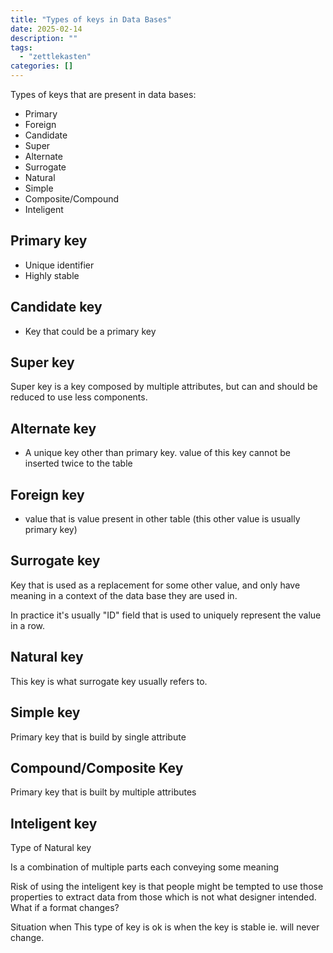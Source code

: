 ```yaml
---
title: "Types of keys in Data Bases"
date: 2025-02-14
description: ""
tags: 
  - "zettlekasten"
categories: []
---
```


Types of keys that are present in data bases:

 - Primary
 - Foreign
 - Candidate
 - Super
 - Alternate
 - Surrogate
 - Natural
 - Simple
 - Composite/Compound
 - Inteligent

## Primary key

 - Unique identifier
 - Highly stable

## Candidate key

 - Key that could be a primary key

## Super key

Super key is a key composed by multiple attributes, but can and should be reduced to use less components. 

## Alternate key

 - A unique key other than primary key. value of this key cannot be inserted twice to the table

## Foreign key

 - value that is value present in other table (this other value is usually primary key)

## Surrogate key

Key that is used as a replacement for some other value, and only have meaning in a context of the data base they are used in.

In practice it's usually "ID" field that is used to uniquely represent the value in a row.

## Natural key

This key is what surrogate key usually refers to.

## Simple key

Primary key that is build by single attribute

## Compound/Composite Key

Primary key that is built by multiple attributes

## Inteligent key

Type of Natural key

Is a combination of multiple parts each conveying some meaning

Risk of using the inteligent key is that people might be tempted to use those properties to extract data from those which is not what designer intended. What if a format changes?

Situation when This type of key is ok is when the key is stable ie. will never change.
